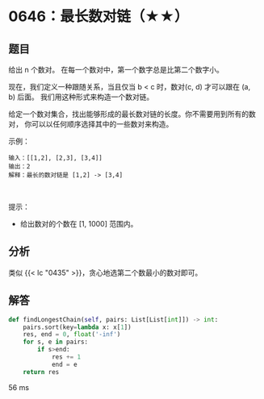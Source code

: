 # 0646：最长数对链（★★）


## 题目

给出 n 个数对。 在每一个数对中，第一个数字总是比第二个数字小。

现在，我们定义一种跟随关系，当且仅当 b < c 时，数对(c, d) 才可以跟在 (a, b) 后面。
我们用这种形式来构造一个数对链。

给定一个数对集合，找出能够形成的最长数对链的长度。你不需要用到所有的数对，
你可以以任何顺序选择其中的一些数对来构造。



示例：
    
    输入：[[1,2], [2,3], [3,4]]
    输出：2
    解释：最长的数对链是 [1,2] -> [3,4]
 

提示：
- 给出数对的个数在 [1, 1000] 范围内。



## 分析

类似 {{< lc "0435" >}}，贪心地选第二个数最小的数对即可。

## 解答

```python
def findLongestChain(self, pairs: List[List[int]]) -> int:
    pairs.sort(key=lambda x: x[1])
    res, end = 0, float('-inf')
    for s, e in pairs:
        if s>end:
            res += 1
            end = e
    return res
```
56 ms

